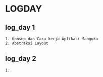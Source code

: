 # LOGDAY
## log_day 1
	1. Konsep dan Cara kerja Aplikasi Sanguku
	2. Abstraksi Layout
## log_day 2
	1. 	

